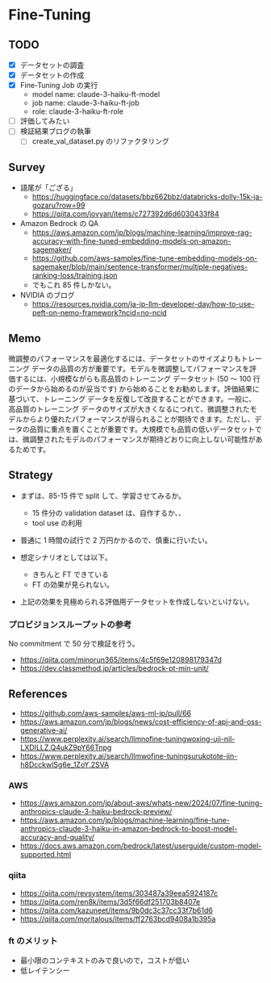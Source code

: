 # Fine-Tuning

## TODO

- [x] データセットの調査
- [x] データセットの作成
- [x] Fine-Tuning Job の実行
  - model name: claude-3-haiku-ft-model
  - job name: claude-3-haiku-ft-job
  - role: claude-3-haiku-ft-role
- [ ] 評価してみたい
- [ ] 検証結果ブログの執筆
  - [ ] create_val_dataset.py のリファクタリング

## Survey

- 語尾が「ござる」
  - https://huggingface.co/datasets/bbz662bbz/databricks-dolly-15k-ja-gozaru?row=99
  - https://qiita.com/jovyan/items/c727392d6d6030433f84
- Amazon Bedrock の QA
  - https://aws.amazon.com/jp/blogs/machine-learning/improve-rag-accuracy-with-fine-tuned-embedding-models-on-amazon-sagemaker/
  - https://github.com/aws-samples/fine-tune-embedding-models-on-sagemaker/blob/main/sentence-transformer/multiple-negatives-ranking-loss/training.json
  - でもこれ 85 件しかない。
- NVIDIA のブログ
  - https://resources.nvidia.com/ja-jp-llm-developer-day/how-to-use-peft-on-nemo-framework?ncid=no-ncid

## Memo

微調整のパフォーマンスを最適化するには、データセットのサイズよりもトレーニング データの品質の方が重要です。モデルを微調整してパフォーマンスを評価するには、小規模ながらも高品質のトレーニング データセット (50 ～ 100 行のデータから始めるのが妥当です) から始めることをお勧めします。評価結果に基づいて、トレーニング データを反復して改良することができます。一般に、高品質のトレーニング データのサイズが大きくなるにつれて、微調整されたモデルからより優れたパフォーマンスが得られることが期待できます。ただし、データの品質に重点を置くことが重要です。大規模でも品質の低いデータセットでは、微調整されたモデルのパフォーマンスが期待どおりに向上しない可能性があるためです。

## Strategy

- まずは、85-15 件で split して、学習させてみるか。

  - 15 件分の validation dataset は、自作するか、、
  - tool use の利用

- 普通に 1 時間の試行で 2 万円かかるので、慎重に行いたい。
- 想定シナリオとしては以下。
  - きちんと FT できている
  - FT の効果が見られない。
- 上記の効果を見極められる評価用データセットを作成しないといけない。

### プロビジョンスループットの参考

No commitment で 50 分で検証を行う。

- https://qiita.com/minorun365/items/4c5f69e120898179347d
- https://dev.classmethod.jp/articles/bedrock-pt-min-unit/

## References

- https://github.com/aws-samples/aws-ml-jp/pull/66
- https://aws.amazon.com/jp/blogs/news/cost-efficiency-of-api-and-oss-generative-ai/
- https://www.perplexity.ai/search/llmnofine-tuningwoxing-uji-nil-LXDILLZ.Q4ukZ9pY66Tnpg
- https://www.perplexity.ai/search/llmwofine-tuningsurukotote-jin-h8DcckwlSg6e_1ZoY.2SVA

### AWS

- https://aws.amazon.com/jp/about-aws/whats-new/2024/07/fine-tuning-anthropics-claude-3-haiku-bedrock-preview/
- https://aws.amazon.com/jp/blogs/machine-learning/fine-tune-anthropics-claude-3-haiku-in-amazon-bedrock-to-boost-model-accuracy-and-quality/
- https://docs.aws.amazon.com/bedrock/latest/userguide/custom-model-supported.html

### qiita

- https://qiita.com/revsystem/items/303487a39eea5924187c
- https://qiita.com/ren8k/items/3d5f66df251703b8407e
- https://qiita.com/kazuneet/items/9b0dc3c37cc33f7b61d6
- https://qiita.com/moritalous/items/ff2763bcd9408a1b395a

### ft のメリット

- 最小限のコンテキストのみで良いので，コストが低い
- 低レイテンシー
